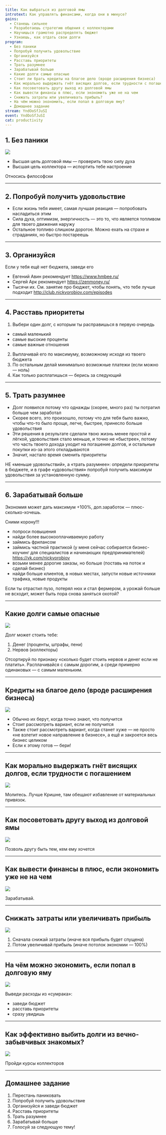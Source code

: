 ```yaml
---
title: Как выбраться из долговой ямы
introtext: Как управлять финансами, когда они в минусе?
gains:
  - Станешь сильнее
  - Разработаешь стратегию общения с коллекторами
  - Научишься грамотно распределять бюджет
  - Узнаешь, как отдать свои долги
program:
  - Без паники
  - Попробуй получить удовольствие
  - Организуйся
  - Расставь приоритеты
  - Трать разумнее
  - Зарабатывай больше
  - Какие долги самые опасные
  - Стоит ли брать кредиты на благое дело (вроде расширения бизнеса)
  - Как морально выдержать гнёт висящих долгов, если трудности с погашением
  - Как посоветовать другу выход из долговой ямы
  - Как вывести финансы в плюс, если экономить уже не на чем
  - Снижать затраты или увеличивать прибыль?
  - На чём можно экономить, если попал в долговую яму?
  - Домашнее задание
stream: YndOoSfJuSI
event: YndOoSfJuSI
cat: productivity
---
```


## 1. Без паники

![](/images/episode/2016-09-21-debt/1.jpg)

- Высшая цель долговой ямы — проверить твою силу духа
- Высшая цель коллектора — испортить тебе настроение

Относись философски

----

## 2. Попробуй получить удовольствие

- Если жизнь тебя имеет, самая лучшая реакция — попробовать насладиться этим
- Сила духа, оптимизм, энергичность — это то, что является топливом для твоего движения наружу
- Остальное топливо слишком дорогое. Можно ехать на страхе и страданиях, но быстро постареешь

----

## 3. Организуйся

Если у тебя ещё нет бюджета, заведи его

- Евгений Авин рекомендует https://www.hmbee.ru/
- Сергей Арк рекомендует https://zenmoney.ru/
- Тысячи их. См. занятие про бюджет, чтобы понять, что тебе лучше подходит http://club.nickvorobiov.com/episodes

----

## 4. Расставь приоритеты

1. Выбери один долг, с которым ты расправишься в первую очередь
  - самый маленький
  - самые высокие проценты
  - самые важные отношения
2. Выплачивай его по максимуму, возможному исходя из твоего бюджета
3. По остальным делай минимально возможные платежи (если можно — ноль)
4. Как только расплатишься — берись за следующий

----

## 5. Трать разумнее

- Долг появился потому что однажды (скорее, много раз) ты потратил больше чем заработал
- Скорее всего, это произошло, потому что для тебя было важно, чтобы что-то было проще, легче, быстрее, принесло больше удовольствия
- Эти решения в результате сделали твою жизнь менее простой и лёгкой, удовольствия стало меньше, и точно не «быстрее», потому что часть твоего дохода уходит на погашение долгов, и остальные покупки из-за этого откладываются
- Значит, настало время сменить приоритеты

НЕ «меньше удовольствий», а «трать разумнее»: определи приоритеты в бюджете, и в графе «удовольствия» попробуй получить максимум удовольствия за установленную сумму.

----

## 6. Зарабатывай больше

Экономия может дать максимум +100%, доп.заработок — плюс-сколько-хочешь.

Сними корону!!!

- попроси повышения
- найди более высокооплачиваемую работу
- займись фрилансом
- займись частной практикой (у меня сейчас собирается бизнес-коучинг для специалистов и начинающих предпринимателей) https://vk.com/nickvorobiov
- возьми менее дорогие заказы, но больше (поставь на поток и сделай бизнес)
- найди больше клиентов, в новых местах, запусти новые источники трафика, новые продукты

Если ты отрастил пузо, потерял нюх и стал фермером, а урожай больше не всходит, может быть пора снова заняться охотой?

----

## Какие долги самые опасные

![](/images/episode/2016-09-21-debt/2.png)

Долг может стоить тебе:

1. Денег (проценты, штрафы, пени)
2. Нервов (коллекторы)

Отсортируй по признаку «сколько будет стоить нервов и денег если не платить». Расплачивайся с самым дорогим, а среди примерно одинаковых — с самым маленьким.

----

## Кредиты на благое дело (вроде расширения бизнеса)

![](/images/episode/2016-09-21-debt/3.png)

- Обычно их берут, когда точно знают, что получится
- Стоит рассмотреть вариант, если не получится
- Также стоит рассмотреть вариант, когда станет хуже — не просто «не взлетит новое направление в бизнесе», а ещё и закроется весь бизнес целиком
- Если к этому готов — бери!

----

## Как морально выдержать гнёт висящих долгов, если трудности с погашением

![](/images/episode/2016-09-21-debt/4.png)

Молитесь. Лучше Кришне, там обещают избавление от материальных привязок.

----

## Как посоветовать другу выход из долговой ямы

![](/images/episode/2016-09-21-debt/5.png)

Позволь другу быть тем, кем ему хочется

----

## Как вывести финансы в плюс, если экономить уже не на чем

![](/images/episode/2016-09-21-debt/6.png)

Зарабатывай.

----

## Снижать затраты или увеличивать прибыль

![](/images/episode/2016-09-21-debt/7.png)

1. Сначала снижай затраты (иначе вся прибыль будет спущена)
2. Потом увеличивай прибыль (иначе потолок экономии — 100%)

----

## На чём можно экономить, если попал в долговую яму

![](/images/episode/2016-09-21-debt/8.png)

Выведи расходы из «сумрака»:

- заведи бюджет
- расставь приоритеты
- сразу увидишь

----

## Как эффективно выбить долги из вечно-забывчивых знакомых?

![](/images/episode/2016-09-21-debt/9.png)

Пройди курсы коллекторов

----

## Домашнее задание

1. Перестань паниковать
2. Попробуй получить удовольствие
3. Организуйся и заведи бюджет
4. Расставь приоритеты
5. Трать разумнее
6. Зарабатывай больше
7. Голосуй за следующую тему!

